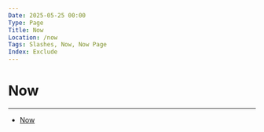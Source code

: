 ```yaml
---
Date: 2025-05-25 00:00
Type: Page
Title: Now
Location: /now
Tags: Slashes, Now, Now Page
Index: Exclude
---
```


# Now

---

- [Now](https://luxury-format.omg.lol/now)
